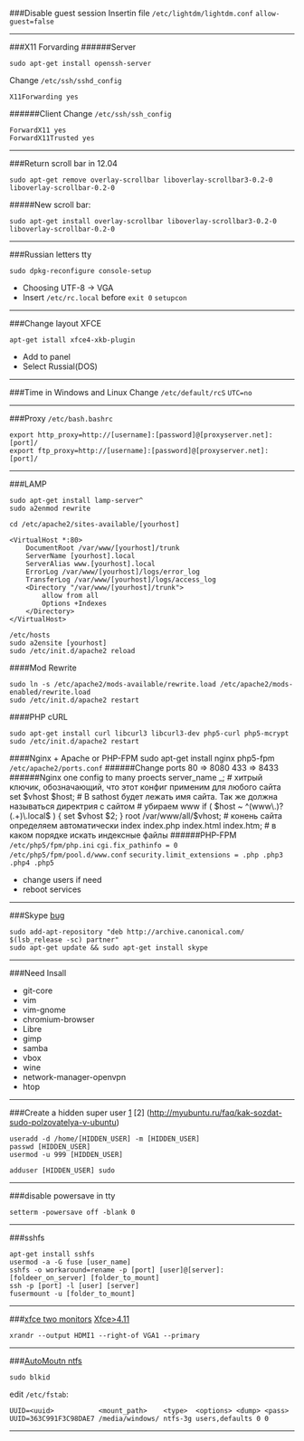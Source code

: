 ###Disable guest session
Insertin file `/etc/lightdm/lightdm.conf` `allow-guest=false`
***

###X11 Forvarding
######Server

	sudo apt-get install openssh-server

Change `/etc/ssh/sshd_config`

	X11Forwarding yes

######Client
Change `/etc/ssh/ssh_config`

	ForwardX11 yes
	ForwardX11Trusted yes
***

###Return scroll bar in 12.04

	sudo apt-get remove overlay-scrollbar liboverlay-scrollbar3-0.2-0 liboverlay-scrollbar-0.2-0

#####New scroll bar:

	sudo apt-get install overlay-scrollbar liboverlay-scrollbar3-0.2-0 liboverlay-scrollbar-0.2-0
***

###Russian letters tty

	sudo dpkg-reconfigure console-setup

- Choosing UTF-8 -> VGA  
- Insert `/etc/rc.local` before `exit 0` `setupcon`
***

###Change layout XFCE

	apt-get istall xfce4-xkb-plugin

- Add to panel
- Select Russial(DOS)
***

###Time in Windows and Linux
Change `/etc/default/rcS` `UTC=no`
***

###Proxy
`/etc/bash.bashrc`

	export http_proxy=http://[username]:[password]@[proxyserver.net]:[port]/
	export ftp_proxy=http://[username]:[password]@[proxyserver.net]:[port]/
***

###LAMP

	sudo apt-get install lamp-server^
	sudo a2enmod rewrite
	
	cd /etc/apache2/sites-available/[yourhost]

	<VirtualHost *:80>
		DocumentRoot /var/www/[yourhost]/trunk
		ServerName [yourhost].local
		ServerAlias www.[yourhost].local
		ErrorLog /var/www/[yourhost]/logs/error_log
		TransferLog /var/www/[yourhost]/logs/access_log
		<Directory "/var/www/[yourhost]/trunk">
			allow from all 
			Options +Indexes
		</Directory>
	</VirtualHost>

	/etc/hosts
	sudo a2ensite [yourhost]
	sudo /etc/init.d/apache2 reload
	
####Mod Rewrite

	sudo ln -s /etc/apache2/mods-available/rewrite.load /etc/apache2/mods-enabled/rewrite.load
	sudo /etc/init.d/apache2 restart

####PHP cURL

	sudo apt-get install curl libcurl3 libcurl3-dev php5-curl php5-mcrypt
	sudo /etc/init.d/apache2 restart

####Nginx + Apache or PHP-FPM
	sudo apt-get install nginx php5-fpm
`/etc/apache2/ports.conf`
######Change ports
	80  => 8080
	433 => 8433
######Nginx one config to many proects
	server_name _;  # хитрый ключик, обозначающий, что этот конфиг применим для любого сайта
	set $vhost $host;  # В sathost будет лежать имя сайта. Так же должна называться директрия с сайтом
	# убираем www
	if ( $host ~ ^(www\.)?(.+)\.local$ ) {
		set $vhost $2;
	}
	root   /var/www/all/$vhost; # конень сайта определяем автоматически
	index index.php index.html index.htm; # в каком порядке искать индексные файлы
######PHP-FPM
`/etc/php5/fpm/php.ini` `cgi.fix_pathinfo = 0`  
`/etc/php5/fpm/pool.d/www.conf` `security.limit_extensions = .php .php3 .php4 .php5`

- change users if need
- reboot services

***

###Skype [bug](https://help.ubuntu.com/community/Skype)

	sudo add-apt-repository "deb http://archive.canonical.com/ $(lsb_release -sc) partner"
	sudo apt-get update && sudo apt-get install skype
***

###Need Insall
- git-core
- vim
- vim-gnome
- chromium-browser
- Libre
- gimp
- samba
- vbox
- wine
- network-manager-openvpn
- htop

***

###Create a hidden super user [1](http://archlinux.org.ru/forum/topic/4414/?page=1) [2] (http://myubuntu.ru/faq/kak-sozdat-sudo-polzovatelya-v-ubuntu)

	useradd -d /home/[HIDDEN_USER] -m [HIDDEN_USER]
	passwd [HIDDEN_USER]
	usermod -u 999 [HIDDEN_USER]

	adduser [HIDDEN_USER] sudo
***

###disable powersave in tty

	setterm -powersave off -blank 0
***

###sshfs

	apt-get install sshfs
	usermod -a -G fuse [user_name]
	sshfs -o workaround=rename -p [port] [user]@[server]:[foldeer_on_server] [folder_to_mount]
	ssh -p [port] -l [user] [server]
	fusermount -u [folder_to_mount]
***

###[xfce two monitors](http://www.prolinux.org/node/172) [Xfce>4.11](http://vasilisc.com/multiple-monitors-xfce)

	xrandr --output HDMI1 --right-of VGA1 --primary
***

###[AutoMoutn ntfs](http://ubuntolog.ru/avtomaticheskoe-montirovanie-razdelov-s-ntfs-pri-zagruzke-ubuntu.html)

	sudo blkid
edit `/etc/fstab`:

	UUID=<uuid>           <mount_path>    <type>  <options> <dump> <pass>
	UUID=363C991F3C98DAE7 /media/windows/ ntfs-3g users,defaults 0 0
***
